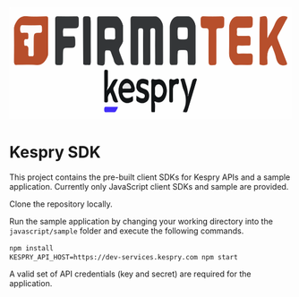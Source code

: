 <img src="https://github.com/kespry/kespry_sdk/blob/main/images/kespry-firmatek-logo.svg" alt="Kespry" height="200" />

# Kespry SDK
This project contains the pre-built client SDKs for Kespry APIs and a sample application. Currently only JavaScript client SDKs and sample are provided.

Clone the repository locally. 

Run the sample application by changing your working directory into the `javascript/sample` folder and execute the following commands.
```
npm install
KESPRY_API_HOST=https://dev-services.kespry.com npm start
```

A valid set of API credentials (key and secret) are required for the application. 
